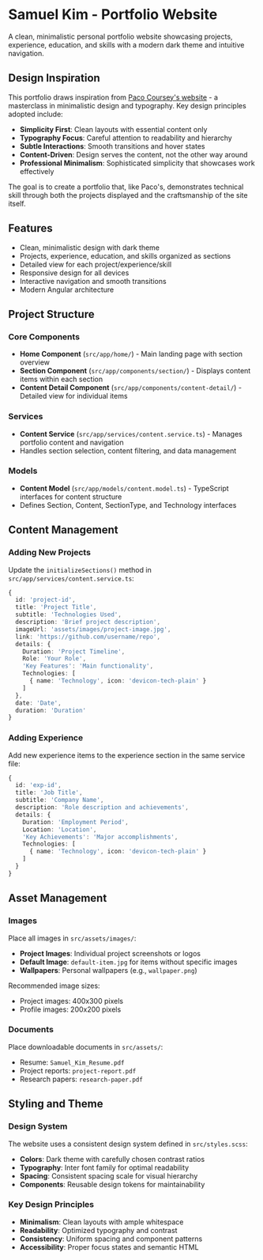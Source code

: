 # Samuel Kim - Portfolio Website

A clean, minimalistic personal portfolio website showcasing projects, experience, education, and skills with a modern dark theme and intuitive navigation.

## Design Inspiration

This portfolio draws inspiration from [Paco Coursey's website](https://paco.me/) - a masterclass in minimalistic design and typography. Key design principles adopted include:

- **Simplicity First**: Clean layouts with essential content only
- **Typography Focus**: Careful attention to readability and hierarchy
- **Subtle Interactions**: Smooth transitions and hover states
- **Content-Driven**: Design serves the content, not the other way around
- **Professional Minimalism**: Sophisticated simplicity that showcases work effectively

The goal is to create a portfolio that, like Paco's, demonstrates technical skill through both the projects displayed and the craftsmanship of the site itself.

## Features

- Clean, minimalistic design with dark theme
- Projects, experience, education, and skills organized as sections
- Detailed view for each project/experience/skill
- Responsive design for all devices
- Interactive navigation and smooth transitions
- Modern Angular architecture

## Project Structure

### Core Components

- **Home Component** (`src/app/home/`) - Main landing page with section overview
- **Section Component** (`src/app/components/section/`) - Displays content items within each section
- **Content Detail Component** (`src/app/components/content-detail/`) - Detailed view for individual items

### Services

- **Content Service** (`src/app/services/content.service.ts`) - Manages portfolio content and navigation
- Handles section selection, content filtering, and data management

### Models

- **Content Model** (`src/app/models/content.model.ts`) - TypeScript interfaces for content structure
- Defines Section, Content, SectionType, and Technology interfaces

## Content Management

### Adding New Projects

Update the `initializeSections()` method in `src/app/services/content.service.ts`:

```typescript
{
  id: 'project-id',
  title: 'Project Title',
  subtitle: 'Technologies Used',
  description: 'Brief project description',
  imageUrl: 'assets/images/project-image.jpg',
  link: 'https://github.com/username/repo',
  details: {
    Duration: 'Project Timeline',
    Role: 'Your Role',
    'Key Features': 'Main functionality',
    Technologies: [
      { name: 'Technology', icon: 'devicon-tech-plain' }
    ]
  },
  date: 'Date',
  duration: 'Duration'
}
```

### Adding Experience

Add new experience items to the experience section in the same service file:

```typescript
{
  id: 'exp-id',
  title: 'Job Title',
  subtitle: 'Company Name',
  description: 'Role description and achievements',
  details: {
    Duration: 'Employment Period',
    Location: 'Location',
    'Key Achievements': 'Major accomplishments',
    Technologies: [
      { name: 'Technology', icon: 'devicon-tech-plain' }
    ]
  }
}
```

## Asset Management

### Images

Place all images in `src/assets/images/`:

- **Project Images**: Individual project screenshots or logos
- **Default Image**: `default-item.jpg` for items without specific images
- **Wallpapers**: Personal wallpapers (e.g., `wallpaper.png`)

Recommended image sizes:

- Project images: 400x300 pixels
- Profile images: 200x200 pixels

### Documents

Place downloadable documents in `src/assets/`:

- Resume: `Samuel_Kim_Resume.pdf`
- Project reports: `project-report.pdf`
- Research papers: `research-paper.pdf`

## Styling and Theme

### Design System

The website uses a consistent design system defined in `src/styles.scss`:

- **Colors**: Dark theme with carefully chosen contrast ratios
- **Typography**: Inter font family for optimal readability
- **Spacing**: Consistent spacing scale for visual hierarchy
- **Components**: Reusable design tokens for maintainability

### Key Design Principles

- **Minimalism**: Clean layouts with ample whitespace
- **Readability**: Optimized typography and contrast
- **Consistency**: Uniform spacing and component patterns
- **Accessibility**: Proper focus states and semantic HTML

